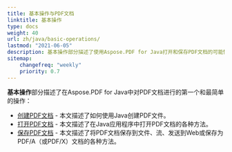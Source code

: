 ```yaml
---
title: 基本操作与PDF文档
linktitle: 基本操作
type: docs
weight: 40
url: zh/java/basic-operations/
lastmod: "2021-06-05"
description: 基本操作部分描述了使用Aspose.PDF for Java打开和保存PDF文档的可能性。
sitemap:
    changefreq: "weekly"
    priority: 0.7
---
```


**基本操作**部分描述了在Aspose.PDF for Java中对PDF文档进行的第一个和最简单的操作：

- [创建PDF文档](/pdf/java/create-document/) - 本文描述了如何使用Java创建PDF文件。
- [打开PDF文档](/pdf/java/open-pdf-document/) - 本文描述了在Java应用程序中打开PDF文档的各种方法。
- [保存PDF文档](/pdf/java/save-pdf-document/) - 本文描述了将PDF文档保存到文件、流、发送到Web或保存为PDF/A（或PDF/X）文档的各种方法。